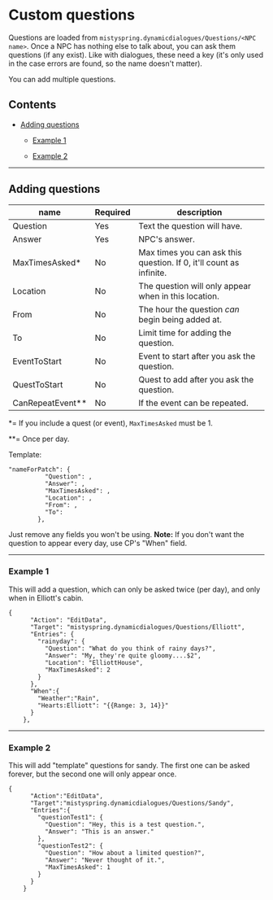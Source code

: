 # Custom questions


Questions are loaded from `mistyspring.dynamicdialogues/Questions/<NPC name>`. Once a NPC has nothing else to talk about, you can ask them questions (if any exist).
Like with dialogues, these need a key (it's only used in the case errors are found, so the name doesn't matter).

You can add multiple questions.

## Contents

* [Adding questions](#adding-questions)

  * [Example 1](#example-1)

  * [Example 2](#example-2)
-----------

## Adding questions


name |Required| description
-----|---|--------- 
Question |Yes| Text the question will have.
Answer |Yes| NPC's answer.
MaxTimesAsked\* |No| Max times you can ask this question. If 0, it'll count as infinite.
Location |No| The question will only appear when in this location.
From |No| The hour the question *can* begin being added at.
To |No| Limit time for adding the question.
EventToStart|No|Event to start after you ask the question.
QuestToStart|No|Quest to add after you ask the question.
CanRepeatEvent\*\*|No|If the event can be repeated.

\*= If you include a quest (or event), `MaxTimesAsked` must be 1.

\*\*= Once per day.

Template:

```
"nameForPatch": {
          "Question": ,
          "Answer": ,
          "MaxTimesAsked": ,
          "Location": ,
          "From": ,
          "To": 
        },
```

Just remove any fields you won't be using.
**Note:** If you don't want the question to appear every day, use CP's "When" field.

------------

### Example 1

This will add a question, which can only be asked twice (per day), and only when in Elliott's cabin.
```
{
      "Action": "EditData",
      "Target": "mistyspring.dynamicdialogues/Questions/Elliott",
      "Entries": {
        "rainyday": {
          "Question": "What do you think of rainy days?",
          "Answer": "My, they're quite gloomy....$2",
          "Location": "ElliottHouse",
          "MaxTimesAsked": 2
        }
      },
      "When":{
        "Weather":"Rain",
        "Hearts:Elliott": "{{Range: 3, 14}}"
      }
    },

```

------------

### Example 2

This will add "template" questions for sandy.
The first one can be asked forever, but the second one will only appear once.
```
{
      "Action":"EditData",
      "Target":"mistyspring.dynamicdialogues/Questions/Sandy",
      "Entries":{
        "questionTest1": {
          "Question": "Hey, this is a test question.",
          "Answer": "This is an answer."
        },
        "questionTest2": {
          "Question": "How about a limited question?",
          "Answer": "Never thought of it.",
          "MaxTimesAsked": 1
        }
      }
    }
```
